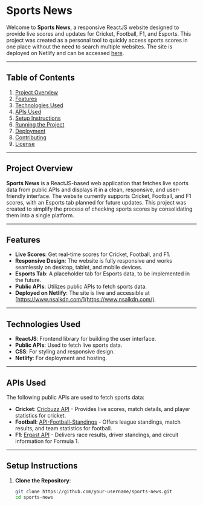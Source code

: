 # Sports News

Welcome to **Sports News**, a responsive ReactJS website designed to provide live scores and updates for Cricket, Football, F1, and Esports. This project was created as a personal tool to quickly access sports scores in one place without the need to search multiple websites. The site is deployed on Netlify and can be accessed [here](https://newsfutbol.netlify.app/).

---

## Table of Contents

1. [Project Overview](#project-overview)
2. [Features](#features)
3. [Technologies Used](#technologies-used)
4. [APIs Used](#apis-used)
5. [Setup Instructions](#setup-instructions)
6. [Running the Project](#running-the-project)
7. [Deployment](#deployment)
8. [Contributing](#contributing)
9. [License](#license)

---

## Project Overview

**Sports News** is a ReactJS-based web application that fetches live sports data from public APIs and displays it in a clean, responsive, and user-friendly interface. The website currently supports Cricket, Football, and F1 scores, with an Esports tab planned for future updates. This project was created to simplify the process of checking sports scores by consolidating them into a single platform.

---

## Features

- **Live Scores**: Get real-time scores for Cricket, Football, and F1.
- **Responsive Design**: The website is fully responsive and works seamlessly on desktop, tablet, and mobile devices.
- **Esports Tab**: A placeholder tab for Esports data, to be implemented in the future.
- **Public APIs**: Utilizes public APIs to fetch sports data.
- **Deployed on Netlify**: The site is live and accessible at [https://www.nsalkdn.com/](https://www.nsalkdn.com/).

---

## Technologies Used

- **ReactJS**: Frontend library for building the user interface.
- **Public APIs**: Used to fetch live sports data.
- **CSS**: For styling and responsive design.
- **Netlify**: For deployment and hosting.

---

## APIs Used

The following public APIs are used to fetch sports data:

- **Cricket**: [Cricbuzz API](https://www.cricbuzz.com/) - Provides live scores, match details, and player statistics for cricket.
- **Football**: [API-Football-Standings](https://www.api-football.com/) - Offers league standings, match results, and team statistics for football.
- **F1**: [Ergast API](http://ergast.com/mrd/) - Delivers race results, driver standings, and circuit information for Formula 1.

---

## Setup Instructions

1. **Clone the Repository**:
   ```bash
   git clone https://github.com/your-username/sports-news.git
   cd sports-news
